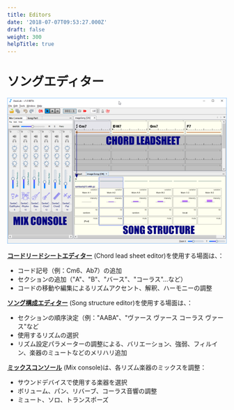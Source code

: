 ```yaml
---
title: Editors
date: '2018-07-07T09:53:27.000Z'
draft: false
weight: 300
helpTitle: true
---
```


# ソングエディター

![](../../.gitbook/assets/jjazzlab-legende.png)

  [**コードリードシートエディター**](chord-lead-sheet.md) \(Chord lead sheet editor\)を使用する場面は、：

* コード記号（例：Cm6、Ab7）の追加
* セクションの追加（"A"、"B"、"バース"、"コーラス"...など）
* コードの移動や編集によるリズムアクセント、解釈、ハーモニーの調整

[**ソング構成エディター**](song-structure.md) \(Song structure editor\)を使用する場面は、：

* セクションの順序決定（例："AABA"、"ヴァース ヴァース コーラス ヴァース"など 
* 使用するリズムの選択 
* リズム設定パラメーターの調整による、バリエーション、強弱、フィルイン、楽器のミュートなどのメリハリ追加

[**ミックスコンソール**](mix-console.md) \(Mix console\)は、各リズム楽器のミックスを調整：

* サウンドデバイスで使用する楽器を選択
* ボリューム、パン、リバーブ、コーラス音響の調整 
* ミュート、ソロ、トランスポーズ

